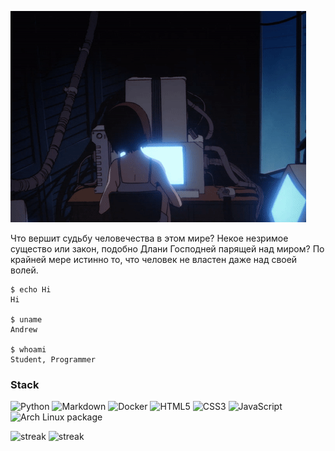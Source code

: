 ![Alt text](646c5fbd3e244b8b05048863_ezgif.com-crop.gif)

Что вершит судьбу человечества в этом мире? 
Некое незримое существо или закон, подобно Длани Господней парящей над миром?
По крайней мере истинно то, что человек не властен даже над своей волей.

```
$ echo Hi
Hi

$ uname 
Andrew

$ whoami
Student, Programmer
```
### Stack
![Python](https://img.shields.io/badge/python-3670A0?style=for-the-badge&logo=python&logoColor=ffdd54)
![Markdown](https://img.shields.io/badge/markdown-%23000000.svg?style=for-the-badge&logo=markdown&logoColor=white)
![Docker](https://img.shields.io/badge/docker-%230db7ed.svg?style=for-the-badge&logo=docker&logoColor=white)
![HTML5](https://img.shields.io/badge/html5-%23E34F26.svg?style=for-the-badge&logo=html5&logoColor=white)
![CSS3](https://img.shields.io/badge/css3-%231572B6.svg?style=for-the-badge&logo=css3&logoColor=white)
![JavaScript](https://img.shields.io/badge/javascript-%23323330.svg?style=for-the-badge&logo=javascript&logoColor=%23F7DF1E)
![Arch Linux package](https://img.shields.io/archlinux/v/:repository/:architecture/:packageName)


![streak](https://github-contributor-stats.vercel.app/api?username=armitageee&title_color=3498db&text_color=2ecc71&icon_color=3498db&bg_color=00000000&hide_border=true&show_icons=true&include_all_commits=true&count_private=true&disable_animations=true)
![streak](https://streak-stats.demolab.com/?user=armitageee&hide_border=true&background=00000000&border=2980b9&stroke=2980b9&ring=27ae60&fire=27ae60&currStreakNum=2980b9&sideNums=2980b9&currStreakLabel=2980b9&sideLabels=2980b9&dates=2980b9)
